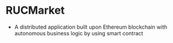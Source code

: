 # RUCMarket
* A distributed application built upon Ethereum blockchain with autonomous business logic by using smart contract
